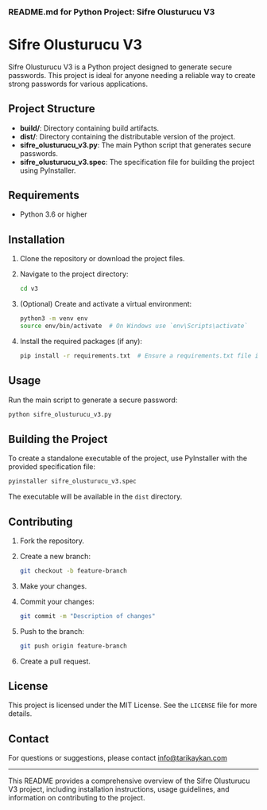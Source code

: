 ### README.md for Python Project: Sifre Olusturucu V3

# Sifre Olusturucu V3

Sifre Olusturucu V3 is a Python project designed to generate secure passwords. This project is ideal for anyone needing a reliable way to create strong passwords for various applications.

## Project Structure

- **build/**: Directory containing build artifacts.
- **dist/**: Directory containing the distributable version of the project.
- **sifre_olusturucu_v3.py**: The main Python script that generates secure passwords.
- **sifre_olusturucu_v3.spec**: The specification file for building the project using PyInstaller.

## Requirements

- Python 3.6 or higher

## Installation

1. Clone the repository or download the project files.
2. Navigate to the project directory:

    ```bash
    cd v3
    ```

3. (Optional) Create and activate a virtual environment:

    ```bash
    python3 -m venv env
    source env/bin/activate  # On Windows use `env\Scripts\activate`
    ```

4. Install the required packages (if any):

    ```bash
    pip install -r requirements.txt  # Ensure a requirements.txt file is present if dependencies exist
    ```

## Usage

Run the main script to generate a secure password:

```bash
python sifre_olusturucu_v3.py
```

## Building the Project

To create a standalone executable of the project, use PyInstaller with the provided specification file:

```bash
pyinstaller sifre_olusturucu_v3.spec
```

The executable will be available in the `dist` directory.

## Contributing

1. Fork the repository.
2. Create a new branch:

    ```bash
    git checkout -b feature-branch
    ```

3. Make your changes.
4. Commit your changes:

    ```bash
    git commit -m "Description of changes"
    ```

5. Push to the branch:

    ```bash
    git push origin feature-branch
    ```

6. Create a pull request.

## License

This project is licensed under the MIT License. See the `LICENSE` file for more details.

## Contact

For questions or suggestions, please contact info@tarikaykan.com

---

This README provides a comprehensive overview of the Sifre Olusturucu V3 project, including installation instructions, usage guidelines, and information on contributing to the project.
